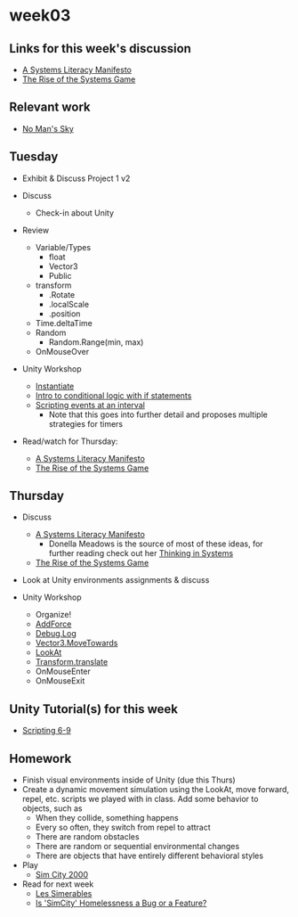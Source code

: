# week03

## Links for this week's discussion

+ [A Systems Literacy Manifesto](http://presentations.dubberly.com/system_literacy.pdf)
+ [The Rise of the Systems Game](https://www.youtube.com/watch?time_continue=344&v=SnpAAX9CkIc)

## Relevant work

+ [No Man's Sky](https://www.nomanssky.com/)

## Tuesday

+ Exhibit & Discuss Project 1 v2

+ Discuss
	+ Check-in about Unity

+ Review
	+ Variable/Types
		+ float
		+ Vector3
		+ Public
	+ transform
		+ .Rotate
		+ .localScale
		+ .position
	+ Time.deltaTime
	+ Random
		+ Random.Range(min, max)
	+ OnMouseOver

+ Unity Workshop
	+ [Instantiate](https://docs.unity3d.com/ScriptReference/Object.Instantiate.html)
	+ [Intro to conditional logic with if statements](https://unity3d.com/learn/tutorials/topics/scripting/if-statements)
	+ [Scripting events at an interval](http://unitylore.com/articles/timers-in-unity/)
		+ Note that this goes into further detail and proposes multiple strategies for timers

+ Read/watch for Thursday:
	+ [A Systems Literacy Manifesto](http://presentations.dubberly.com/system_literacy.pdf)
	+ [The Rise of the Systems Game](https://www.youtube.com/watch?time_continue=344&v=SnpAAX9CkIc)

## Thursday

+ Discuss
	+ [A Systems Literacy Manifesto](http://presentations.dubberly.com/system_literacy.pdf)
		+ Donella Meadows is the source of most of these ideas, for further reading check out her [Thinking in Systems](https://www.goodreads.com/book/show/3828902-thinking-in-systems)
	+ [The Rise of the Systems Game](https://www.youtube.com/watch?time_continue=344&v=SnpAAX9CkIc)

+ Look at Unity environments assignments & discuss

+ Unity Workshop
	+ Organize!
	+ [AddForce](https://docs.unity3d.com/ScriptReference/Rigidbody.AddForce.html)
	+ [Debug.Log](https://docs.unity3d.com/ScriptReference/Debug.Log.html)
	+ [Vector3.MoveTowards](https://docs.unity3d.com/ScriptReference/Vector3.MoveTowards.html)
	+ [LookAt](https://docs.unity3d.com/ScriptReference/Transform.LookAt.html)
	+ [Transform.translate](https://docs.unity3d.com/ScriptReference/Transform.Translate.html)
	+ OnMouseEnter
	+ OnMouseExit

## Unity Tutorial(s) for this week
+ [Scripting 6-9](https://unity3d.com/learn/tutorials/s/scripting)

## Homework
+ Finish visual environments inside of Unity (due this Thurs)
+ Create a dynamic movement simulation using the LookAt, move forward, repel, etc. scripts we played with in class. Add some behavior to objects, such as
	+ When they collide, something happens
	+ Every so often, they switch from repel to attract
	+ There are random obstacles
	+ There are random or sequential environmental changes
	+ There are objects that have entirely different behavioral styles
+ Play
	+ [Sim City 2000](https://classicreload.com/simcity-2000.html)
+ Read for next week
	+ [Les Simerables](https://www.jacobinmag.com/2014/10/les-simerables/)
	+ [Is 'SimCity' Homelessness a Bug or a Feature?](https://motherboard.vice.com/en_us/article/qkvnvm/is-simcity-homelessness-a-bug-or-a-feature)
